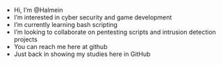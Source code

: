 - Hi, I’m @Halmein
- I’m interested in cyber security and game development
- I’m currently learning bash scripting
- I’m looking to collaborate on pentesting scripts and intrusion detection projects
- You can reach me here at github
- Just back in showing my studies here in GitHub
